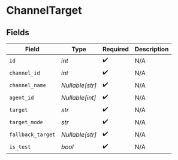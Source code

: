 # ChannelTarget


## Fields

| Field              | Type               | Required           | Description        |
| ------------------ | ------------------ | ------------------ | ------------------ |
| `id`               | *int*              | :heavy_check_mark: | N/A                |
| `channel_id`       | *int*              | :heavy_check_mark: | N/A                |
| `channel_name`     | *Nullable[str]*    | :heavy_check_mark: | N/A                |
| `agent_id`         | *Nullable[int]*    | :heavy_check_mark: | N/A                |
| `target`           | *str*              | :heavy_check_mark: | N/A                |
| `target_mode`      | *str*              | :heavy_check_mark: | N/A                |
| `fallback_target`  | *Nullable[str]*    | :heavy_check_mark: | N/A                |
| `is_test`          | *bool*             | :heavy_check_mark: | N/A                |